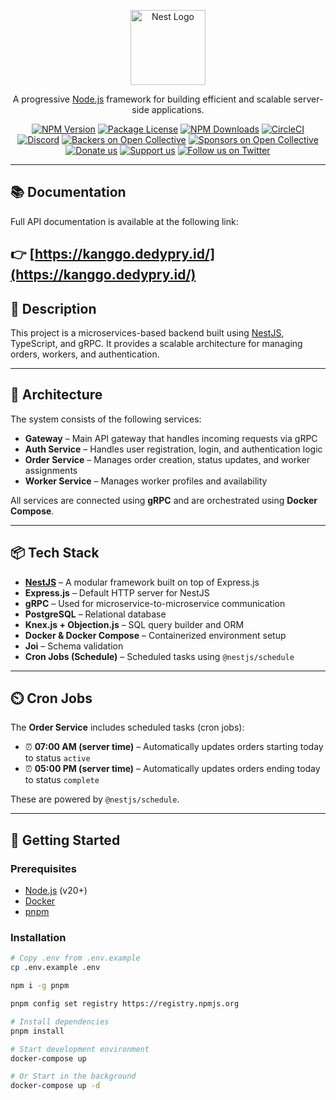 <p align="center">
  <a href="http://nestjs.com/" target="blank"><img src="https://nestjs.com/img/logo-small.svg" width="120" alt="Nest Logo" /></a>
</p>

<p align="center">
  A progressive <a href="http://nodejs.org" target="_blank">Node.js</a> framework for building efficient and scalable server-side applications.
</p>

<p align="center">
  <a href="https://www.npmjs.com/~nestjscore" target="_blank"><img src="https://img.shields.io/npm/v/@nestjs/core.svg" alt="NPM Version" /></a>
  <a href="https://www.npmjs.com/~nestjscore" target="_blank"><img src="https://img.shields.io/npm/l/@nestjs/core.svg" alt="Package License" /></a>
  <a href="https://www.npmjs.com/~nestjscore" target="_blank"><img src="https://img.shields.io/npm/dm/@nestjs/common.svg" alt="NPM Downloads" /></a>
  <a href="https://circleci.com/gh/nestjs/nest" target="_blank"><img src="https://img.shields.io/circleci/build/github/nestjs/nest/master" alt="CircleCI" /></a>
  <a href="https://discord.gg/G7Qnnhy" target="_blank"><img src="https://img.shields.io/badge/discord-online-brightgreen.svg" alt="Discord"/></a>
  <a href="https://opencollective.com/nest#backer" target="_blank"><img src="https://opencollective.com/nest/backers/badge.svg" alt="Backers on Open Collective" /></a>
  <a href="https://opencollective.com/nest#sponsor" target="_blank"><img src="https://opencollective.com/nest/sponsors/badge.svg" alt="Sponsors on Open Collective" /></a>
  <a href="https://paypal.me/kamilmysliwiec" target="_blank"><img src="https://img.shields.io/badge/Donate-PayPal-ff3f59.svg" alt="Donate us"/></a>
  <a href="https://opencollective.com/nest#sponsor" target="_blank"><img src="https://img.shields.io/badge/Support%20us-Open%20Collective-41B883.svg" alt="Support us"></a>
  <a href="https://twitter.com/nestframework" target="_blank"><img src="https://img.shields.io/twitter/follow/nestframework.svg?style=social&label=Follow" alt="Follow us on Twitter"></a>
</p>

---
## 📚 Documentation

Full API documentation is available at the following link:

👉 [https://kanggo.dedypry.id/](https://kanggo.dedypry.id/)
---



## 🧾 Description

This project is a microservices-based backend built using [NestJS](https://nestjs.com), TypeScript, and gRPC. It provides a scalable architecture for managing orders, workers, and authentication.

---

## 🧱 Architecture

The system consists of the following services:

- **Gateway** – Main API gateway that handles incoming requests via gRPC
- **Auth Service** – Handles user registration, login, and authentication logic
- **Order Service** – Manages order creation, status updates, and worker assignments
- **Worker Service** – Manages worker profiles and availability

All services are connected using **gRPC** and are orchestrated using **Docker Compose**.

---

## 📦 Tech Stack

- **[NestJS](https://nestjs.com/)** – A modular framework built on top of Express.js
- **Express.js** – Default HTTP server for NestJS
- **gRPC** – Used for microservice-to-microservice communication
- **PostgreSQL** – Relational database
- **Knex.js + Objection.js** – SQL query builder and ORM
- **Docker & Docker Compose** – Containerized environment setup
- **Joi** – Schema validation
- **Cron Jobs (Schedule)** – Scheduled tasks using `@nestjs/schedule`

---

## ⏲️ Cron Jobs

The **Order Service** includes scheduled tasks (cron jobs):

- ⏰ **07:00 AM (server time)** – Automatically updates orders starting today to status `active`
- ⏰ **05:00 PM (server time)** – Automatically updates orders ending today to status `complete`

These are powered by `@nestjs/schedule`.

---

## 🚀 Getting Started

### Prerequisites

- [Node.js](https://nodejs.org/) (v20+)
- [Docker](https://www.docker.com/)
- [pnpm](https://pnpm.io/)

### Installation

```bash
# Copy .env from .env.example
cp .env.example .env

npm i -g pnpm

pnpm config set registry https://registry.npmjs.org

# Install dependencies
pnpm install

# Start development environment
docker-compose up

# Or Start in the background
docker-compose up -d




